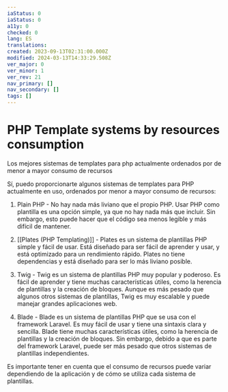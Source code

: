 ```yaml
---
iaStatus: 0
iaStatus: 0
a11y: 0
checked: 0
lang: ES
translations: 
created: 2023-09-13T02:31:00.000Z
modified: 2024-03-13T14:33:29.508Z
ver_major: 0
ver_minor: 1
ver_rev: 21
nav_primary: []
nav_secondary: []
tags: []
---
```

# PHP Template systems by resources consumption

Los mejores sistemas de templates para php actualmente ordenados por de menor a mayor consumo de recursos

Sí, puedo proporcionarte algunos sistemas de templates para PHP actualmente en uso, ordenados por menor a mayor consumo de recursos:

1.  Plain PHP - No hay nada más liviano que el propio PHP. Usar PHP como plantilla es una opción simple, ya que no hay nada más que incluir. Sin embargo, esto puede hacer que el código sea menos legible y más difícil de mantener.
    
2.  [[Plates (PHP Templating)]] - Plates es un sistema de plantillas PHP simple y fácil de usar. Está diseñado para ser fácil de aprender y usar, y está optimizado para un rendimiento rápido. Plates no tiene dependencias y está diseñado para ser lo más liviano posible.
    
3.  Twig - Twig es un sistema de plantillas PHP muy popular y poderoso. Es fácil de aprender y tiene muchas características útiles, como la herencia de plantillas y la creación de bloques. Aunque es más pesado que algunos otros sistemas de plantillas, Twig es muy escalable y puede manejar grandes aplicaciones web.
    
4.  Blade - Blade es un sistema de plantillas PHP que se usa con el framework Laravel. Es muy fácil de usar y tiene una sintaxis clara y sencilla. Blade tiene muchas características útiles, como la herencia de plantillas y la creación de bloques. Sin embargo, debido a que es parte del framework Laravel, puede ser más pesado que otros sistemas de plantillas independientes.
    

Es importante tener en cuenta que el consumo de recursos puede variar dependiendo de la aplicación y de cómo se utiliza cada sistema de plantillas.